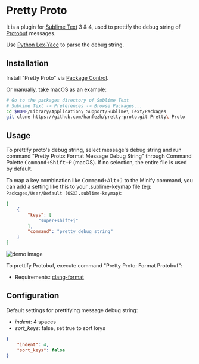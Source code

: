 # Pretty Proto
It is a plugin for [Sublime Text](https://www.sublimetext.com) 3 & 4, used to prettify the debug string of [Protobuf](https://developers.google.com/protocol-buffers) messages.

Use [Python Lex-Yacc](https://www.dabeaz.com/ply) to parse the debug string.

## Installation

Install "Pretty Proto" via [Package Control](https://packagecontrol.io/).

Or manually, take macOS as an example:

```bash
# Go to the packages directory of Sublime Text
# Sublime Text -> Preferences -> Browse Packages...
cd $HOME/Library/Application\ Support/Sublime\ Text/Packages
git clone https://github.com/hanfezh/pretty-proto.git Pretty\ Proto
```

## Usage

To prettify proto's debug string, select message's debug string and run command "Pretty Proto: Format Message Debug String" through Command Palette <kbd>Command+Shift+P</kbd> (macOS). If no selection, the entire file is used by default.

To map a key combination like <kbd>Command+Alt+J</kbd> to the Minify command, you can add a setting like this to your .sublime-keymap file (eg: `Packages/User/Default (OSX).sublime-keymap`):

```json
[
    {
        "keys": [
            "super+shift+j"
        ],
        "command": "pretty_debug_string"
    }
]
```

![demo image](https://i.redd.it/on25vd96x6b81.gif)

To prettify Protobuf, execute command "Pretty Proto: Format Protobuf":

- Requirements: [clang-format](https://clang.llvm.org/docs/ClangFormat.html)

## Configuration

Default settings for prettifying message debug string:

- *indent*: 4 spaces
- *sort_keys*: false, set true to sort keys

```json
{
    "indent": 4,
    "sort_keys": false
}
```

